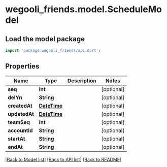 # wegooli_friends.model.ScheduleModel

## Load the model package

```dart
import 'package:wegooli_friends/api.dart';
```

## Properties

| Name          | Type                           | Description | Notes      |
| ------------- | ------------------------------ | ----------- | ---------- |
| **seq**       | **int**                        |             | [optional] |
| **delYn**     | **String**                     |             | [optional] |
| **createdAt** | [**DateTime**](../DateTime.md) |             | [optional] |
| **updatedAt** | [**DateTime**](../DateTime.md) |             | [optional] |
| **teamSeq**   | **int**                        |             | [optional] |
| **accountId** | **String**                     |             | [optional] |
| **startAt**   | **String**                     |             | [optional] |
| **endAt**     | **String**                     |             | [optional] |

[[Back to Model list]](../../README.md#documentation-for-models)
[[Back to API list]](../../README.md#documentation-for-api-endpoints)
[[Back to README]](../../README.md)
